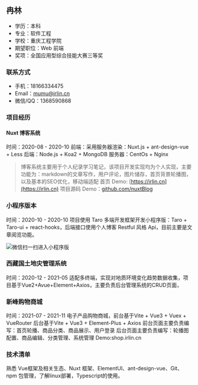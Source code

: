 ## 冉林
- 学历：本科
- 专业：软件工程
- 学校：重庆工程学院
- 期望职位：Web 前端
- 奖项：全国应用型综合技能大赛三等奖
### 联系方式
- 手机：18166334475
- Email：mumu@irlin.cn
- 微信/QQ：1368590868
### 项目经历

#### Nuxt 博客系统   
时间：2020-08 - 2020-10
前端：采用服务器渲染：Nuxt.js + ant-design-vue + Less
后端：Node.js + Koa2 + MongoDB 
服务器：CentOs + Nginx

> 博客系统主要用于个人纪录学习笔记，该项目开发实现均为个人实现，主要功能为：markdown的文章写作，用户评论，图片储存，首页背景轮播图，以及基本的SEO优化，移动端适配
首页 Demo: [https://irlin.cn](https://irlin.cn)
项目源码 Demo：[github.com/nuxtBlog](https://github.com/1368590868/NuxtBlog)
### 小程序版本
时间：2020-10 - 2020-10
项目使用 Taro 多端开发框架开发小程序版：Taro + Taro-ui + react-hooks，后端接口使用个人博客
Restful 风格 Api，目前主要是文章阅览功能。

![微信扫一扫进入小程序版](http://cdn.irlin.cn/f4f73c50-9131-11ea-9262-231f28fe50e4.png)

### 西藏国土地灾管理系统
时间：2020-12 - 2021-05
适配多终端，实现对地质环境变化趋势数据收集，项目基于Vue2+Avue+Element+Axios，主要负责后台管理系统的CRUD页面，

### 新峰购物商城
时间：2021-07 - 2021-11
电子产品购物商城，前台基于Vite + Vue3 + Vuex + VueRouter
后台基于Vite + Vue3 + Element-Plus + Axios 
前台页面主要负责编写：首页轮播、商品分类、商品展示、用户登录
后台页面主要负责编写：轮播图配置、商品编辑、分类管理、系统管理
Demo:shop.irlin.cn
### 技术清单
熟悉 Vue框架及相关生态、Nuxt 框架、ElementUI、ant-design-vue、Git、npm 包管理，了解linux部署，Typescript的使用。
